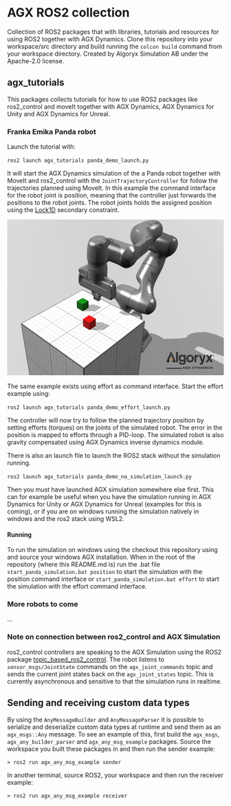 # AGX ROS2 collection
Collection of ROS2 packages that with libraries, tutorials and resources for using ROS2 together with AGX Dynamics.
Clone this repository into your workspace/src directory and build running the ``colcon build`` command from your workspace directory.
Created by Algoryx Simulation AB under the Apache-2.0 license.

## agx_tutorials
This packages collects tutorials for how to use ROS2 packages like ros2_control and moveIt together with AGX Dynamics, AGX Dynamics for Unity and AGX Dynamics for Unreal.

### Franka Emika Panda robot
Launch the tutorial with:

`ros2 launch agx_tutorials panda_demo_launch.py`

It will start the AGX Dynamics simulation of the a Panda robot together with MoveIt and ros2_control with the `JointTrajectoryController` for follow the trajectories planned using MoveIt. In this example the command interface
for the robot joint is position, meaning that the controller just forwards the positions to the robot joints. The
robot joints holds the assigned position using the [Lock1D](https://www.algoryx.se/documentation/complete/agx/tags/latest/doc/UserManual/source/constraints.html#lock1d) secondary constraint.

![Panda](images/panda.jpg)

The same example exists using effort as command interface. Start the effort example using:

`ros2 launch agx_tutorials panda_demo_effort_launch.py`

The controller will now try to follow the planned trajectory position by setting efforts (torques) on the joints of the simulated robot. The error in the position is mapped to efforts through a PID-loop. The simulated robot is also gravity compensated using AGX Dynamics inverse dynamics module.

There is also an launch file to launch the ROS2 stack without the simulation running.

`ros2 launch agx_tutorials panda_demo_no_simulation_launch.py`

Then you must have launched AGX simulation somewhere else first. This can for example be useful when you have the simulation running in AGX Dynamics for Unity or AGX Dynamics for Unreal (examples for this is coming), or if you are on windows running the simulation natively in windows and the ros2 stack using WSL2.

#### Running 
To run the simulation on windows using the checkout this repository using and source your windows AGX installation.
When in the root of the repository (where this README.md is) run the .bat file `start_panda_simulation.bat position` to start the simulation with the position command interface or `start_panda_simulation.bat effort` to start the simulation with the effort command interface.

### More robots to come
...


### Note on connection between ros2_control and AGX Simulation
ros2_control controllers are speaking to the AGX Simulation using the ROS2 package [topic_based_ros2_control](https://github.com/PickNikRobotics/topic_based_ros2_control). The robot listens to `sensor_msgs/JointState` commands on the `agx_joint_commands` topic and sends the current joint states back on the `agx_joint_states` topic. This is currently asynchronous and sensitive to that the simulation runs in realtime. 

## Sending and receiving custom data types

By using the ``AnyMessageBuilder`` and ``AnyMessageParser`` it is possible to serialize and deserialize custom data types at runtime and send them as an ``agx_msgs::Any`` message.
To see an example of this, first build the ``agx_msgs``, ``agx_any_builder_parser`` and ``agx_any_msg_example`` packages.
Source the workspace you built these packages in and then run the sender example:

    > ros2 run agx_any_msg_example sender

In another terminal, source ROS2, your workspace and then run the receiver example:

    > ros2 run agx_any_msg_example receiver
